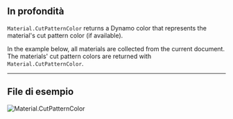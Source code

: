 ## In profondità

`Material.CutPatternColor` returns a Dynamo color that represents the material's cut pattern color (if available).

In the example below, all materials are collected from the current document. The materials' cut pattern colors are returned with `Material.CutPatternColor`.

___
## File di esempio

![Material.CutPatternColor](./Revit.Elements.Material.CutPatternColor_img.jpg)
